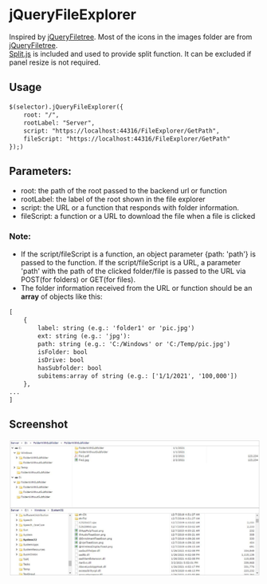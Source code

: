 # jQueryFileExplorer

Inspired by [jQueryFiletree](https://github.com/jqueryfiletree/jqueryfiletree). Most of the icons in the images folder are from [jQueryFiletree](https://github.com/jqueryfiletree/jqueryfiletree/tree/master/dist/images).  
[Split.js](https://split.js.org/) is included and used to provide split function. It can be excluded if panel resize is not required.

## Usage

```
$(selector).jQueryFileExplorer({
	root: "/",
	rootLabel: "Server",
	script: "https://localhost:44316/FileExplorer/GetPath",
	fileScript: "https://localhost:44316/FileExplorer/GetPath"
});)
```

## Parameters:

- root: the path of the root passed to the backend url or function
- rootLabel: the label of the root shown in the file explorer
- script: the URL or a function that responds with folder information.
- fileScript: a function or a URL to download the file when a file is clicked

### Note:

- If the script/fileScript is a function, an object parameter {path: 'path'} is passed to the function. If the script/fileScript is a URL, a parameter 'path' with the path of the clicked folder/file is passed to the URL via POST(for folders) or GET(for files).
- The folder information received from the URL or function should be an **array** of objects like this:

```
[
	{
		label: string (e.g.: 'folder1' or 'pic.jpg')
		ext: string (e.g.: 'jpg'):
		path: string (e.g.: 'C:/Windows' or 'C:/Temp/pic.jpg')
		isFolder: bool
		isDrive: bool
		hasSubfolder: bool
		subitems:array of string (e.g.: ['1/1/2021', '100,000'])
	},
...
]
```

## Screenshot

![enter image description here](https://github.com/edmlin/jQueryFileExplorer/raw/master/Demo.jpg)
